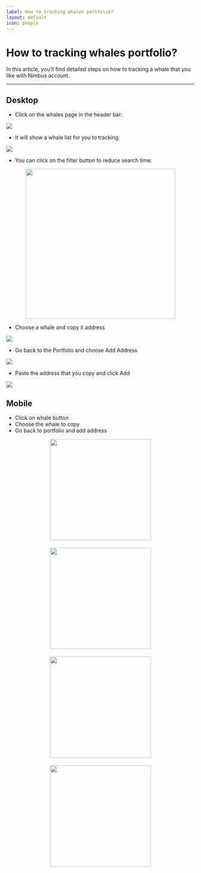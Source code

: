 ```yaml
---
label: How to tracking whales portfolio?
layout: default
icon: people
---
```


# How to tracking whales portfolio?

In this article, you'll find detailed steps on how to tracking a whale that you like with Nimbus account.

---

## Desktop

- Click on the whales page in the header bar:

![ ](/img/guidePost/whaletracking/step1D.png)

- It will show a whale list for you to tracking:

![ ](/img/guidePost/whaletracking/step2D.png)

- You can click on the filter button to reduce search time:

<!-- -![ ](/img/guidePost/whaletracking/step3D.png)- -->

<div style="display: flex; -ms-flex-pack: center; -webkit-justify-content: center; justify-content: center; -webkit-box-pack: center;">
    <img src="/img/guidePost/whaletracking/step3D.png" alt="" style="margin:auto; object-fit: contain; width: 400px;" />
</div>

- Choose a whale and copy it address

![ ](/img/guidePost/whaletracking/step4D.png)

- Go back to the Portfolio and choose Add Address

![ ](/img/guidePost/whaletracking/step5D.png)

- Paste the address that you copy and click Add

![ ](/img/guidePost/whaletracking/step6D.png)

## Mobile

- Click on whale button
- Choose the whale to copy
- Go back to portfolio and add address

<div
  style="display: flex; gap: 20px; -webkit-box-pack: center; -ms-flex-pack: center; -webkit-justify-content: center; justify-content: center; -ms-flex-wrap: wrap; -webkit-flex-wrap: wrap; flex-wrap: wrap;"
>
  <img
    src="/img/guidePost/whaletracking/step1M.jpeg"
    alt=""
    style="width: 270px; object-fit: contain;"
  />
  <img
    src="/img/guidePost/whaletracking/step2M.jpeg"
    alt=""
    style="width: 270px; object-fit: contain;"
  />
</div>

<div
  style="display: flex; margin-top: 20px; gap: 20px; -webkit-box-pack: center; -ms-flex-pack: center; -webkit-justify-content: center; justify-content: center; -ms-flex-wrap: wrap; -webkit-flex-wrap: wrap; flex-wrap: wrap;"
>
  <img
    src="/img/guidePost/whaletracking/step3M.jpeg"
    alt=""
    style="width: 270px; object-fit: contain;"
  />
  <img
    src="/img/guidePost/whaletracking/step4M.jpeg"
    alt=""
    style="width: 270px; object-fit: contain;"
  />
</div>
